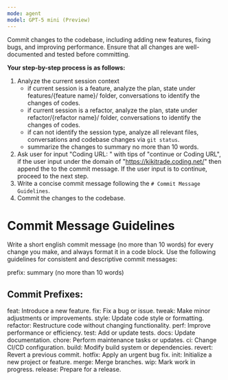 ```yaml
---
mode: agent
model: GPT-5 mini (Preview)
---
```

Commit changes to the codebase, including adding new features, fixing bugs, and improving performance. Ensure that all changes are well-documented and tested before committing.

**Your step-by-step process is as follows:**

1. Analyze the current session context
    - if current session is a feature, analyze the plan, state under features/{feature name}/ folder, conversations to identify the changes of codes.
    - if current session is a refactor, analyze the plan, state under refactor/{refactor name}/ folder, conversations to identify the changes of codes.
    - if can not identify the session type, analyze all relevant files, conversations and codebase changes via `git status`.
    - summarize the changes to summary no more than 10 words.
2. Ask user for input "Coding URL: <URL>" with tips of "continue or Coding URL", if the user input <URL> under the domain of "https://kikitrade.coding.net/" then append the <URL> to the commit message. If the user input is to continue, proceed to the next step.
3. Write a concise commit message following the `# Commit Message Guidelines`.
4. Commit the changes to the codebase.

# Commit Message Guidelines
Write a short english commit message (no more than 10 words) for every change you make, and always format it in a code block. Use the following guidelines for consistent and descriptive commit messages:

prefix: summary (no more than 10 words)

## Commit Prefixes:
feat: Introduce a new feature.
fix: Fix a bug or issue.
tweak: Make minor adjustments or improvements.
style: Update code style or formatting.
refactor: Restructure code without changing functionality.
perf: Improve performance or efficiency.
test: Add or update tests.
docs: Update documentation.
chore: Perform maintenance tasks or updates.
ci: Change CI/CD configuration.
build: Modify build system or dependencies.
revert: Revert a previous commit.
hotfix: Apply an urgent bug fix.
init: Initialize a new project or feature.
merge: Merge branches.
wip: Mark work in progress.
release: Prepare for a release.


